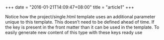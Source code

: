 +++
date = "2016-01-21T14:09:47+08:00"
title = "article1"
+++

Notice how the project/single.html template uses an additional parameter unique to this template. This doesn’t need to be defined ahead of time. If the key is present in the front matter than it can be used in the template. To easily generate new content of this type with these keys ready use 